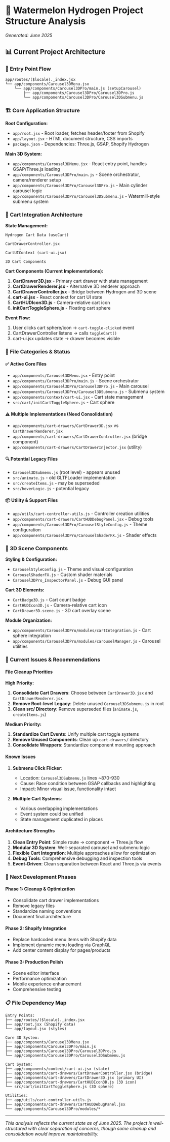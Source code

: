 # 🍉 Watermelon Hydrogen Project Structure Analysis

*Generated: June 2025*

## 📊 Current Project Architecture

### 🎯 Entry Point Flow

```
app/routes/($locale)._index.jsx
└── app/components/Carousel3DMenu.jsx
    └── app/components/Carousel3DPro/main.js (setupCarousel)
        ├── app/components/Carousel3DPro/Carousel3DPro.js
        └── app/components/Carousel3DPro/Carousel3DSubmenu.js
```

### 🏗️ Core Application Structure

**Root Configuration:**
- `app/root.jsx` - Root loader, fetches header/footer from Shopify
- `app/layout.jsx` - HTML document structure, CSS imports
- `package.json` - Dependencies: Three.js, GSAP, Shopify Hydrogen

**Main 3D System:**
- `app/components/Carousel3DMenu.jsx` - React entry point, handles GSAP/Three.js loading
- `app/components/Carousel3DPro/main.js` - Scene orchestrator, camera/renderer setup
- `app/components/Carousel3DPro/Carousel3DPro.js` - Main cylinder carousel logic
- `app/components/Carousel3DPro/Carousel3DSubmenu.js` - Watermill-style submenu system

### 🛒 Cart Integration Architecture

**State Management:**
```
Hydrogen Cart Data (useCart)
      ↓
CartDrawerController.jsx
      ↓
CartUIContext (cart-ui.jsx)
      ↓
3D Cart Components
```

**Cart Components (Current Implementations):**

1. **CartDrawer3D.jsx** - Primary cart drawer with state management
2. **CartDrawerRenderer.jsx** - Alternative 3D renderer approach
3. **CartDrawerController.jsx** - Bridge between Hydrogen and 3D scene
4. **cart-ui.jsx** - React context for cart UI state
5. **CartHUDIcon3D.js** - Camera-relative cart icon
6. **initCartToggleSphere.js** - Floating cart sphere

**Event Flow:**
1. User clicks cart sphere/icon → `cart-toggle-clicked` event
2. CartDrawerController listens → calls `toggleCart()`
3. cart-ui.jsx updates state → drawer becomes visible

### 📁 File Categories & Status

#### ✅ **Active Core Files**
- `app/components/Carousel3DMenu.jsx` - Entry point
- `app/components/Carousel3DPro/main.js` - Scene orchestrator
- `app/components/Carousel3DPro/Carousel3DPro.js` - Main carousel
- `app/components/Carousel3DPro/Carousel3DSubmenu.js` - Submenu system
- `app/components/context/cart-ui.jsx` - Cart state management
- `src/cart/initCartToggleSphere.js` - Cart sphere

#### ⚠️ **Multiple Implementations (Need Consolidation)**
- `app/components/cart-drawers/CartDrawer3D.jsx` vs `CartDrawerRenderer.jsx`
- `app/components/cart-drawers/CartDrawerController.jsx` (bridge component)
- `app/components/cart-drawers/CartDrawerInjector.jsx` (utility)

#### 🔍 **Potential Legacy Files**
- `Carousel3DSubmenu.js` (root level) - appears unused
- `src/animate.js` - old GLTFLoader implementation
- `src/createItems.js` - may be superseded
- `src/hoverLogic.js` - potential legacy

#### 📦 **Utility & Support Files**
- `app/utils/cart-controller-utils.js` - Controller creation utilities
- `app/components/cart-drawers/CartHUDDebugPanel.jsx` - Debug tools
- `app/components/Carousel3DPro/CarouselStyleConfig.js` - Theme configuration
- `app/components/Carousel3DPro/CarouselShaderFX.js` - Shader effects

### 🎨 3D Scene Components

**Styling & Configuration:**
- `CarouselStyleConfig.js` - Theme and visual configuration
- `CarouselShaderFX.js` - Custom shader materials
- `Carousel3DPro_InspectorPanel.js` - Debug GUI panel

**Cart 3D Elements:**
- `CartBadge3D.js` - Cart count badge
- `CartHUDIcon3D.js` - Camera-relative cart icon
- `CartDrawer3D.scene.js` - 3D cart overlay scene

**Module Organization:**
- `app/components/Carousel3DPro/modules/cartIntegration.js` - Cart sphere integration
- `app/components/Carousel3DPro/modules/carouselManager.js` - Carousel utilities

### 🚨 Current Issues & Recommendations

#### **File Cleanup Priorities**

**High Priority:**
1. **Consolidate Cart Drawers**: Choose between `CartDrawer3D.jsx` and `CartDrawerRenderer.jsx`
2. **Remove Root-level Legacy**: Delete unused `Carousel3DSubmenu.js` in root
3. **Clean src/ Directory**: Remove superseded files (`animate.js`, `createItems.js`)

**Medium Priority:**
1. **Standardize Cart Events**: Unify multiple cart toggle systems
2. **Remove Unused Components**: Clean up `cart-drawers/` directory
3. **Consolidate Wrappers**: Standardize component mounting approach

#### **Known Issues**

1. **Submenu Click Flicker**: 
   - Location: `Carousel3DSubmenu.js` lines ~870-930
   - Cause: Race condition between GSAP callbacks and highlighting
   - Impact: Minor visual issue, functionality intact

2. **Multiple Cart Systems**:
   - Various overlapping implementations
   - Event system could be unified
   - State management duplicated in places

#### **Architecture Strengths**

1. **Clean Entry Point**: Simple route → component → Three.js flow
2. **Modular 3D System**: Well-separated carousel and submenu logic
3. **Flexible Cart Integration**: Multiple approaches allow for optimization
4. **Debug Tools**: Comprehensive debugging and inspection tools
5. **Event-Driven**: Clean separation between React and Three.js via events

### 🔄 Next Development Phases

#### **Phase 1: Cleanup & Optimization**
- Consolidate cart drawer implementations
- Remove legacy files
- Standardize naming conventions
- Document final architecture

#### **Phase 2: Shopify Integration**
- Replace hardcoded menu items with Shopify data
- Implement dynamic menu loading via GraphQL
- Add center content display for pages/products

#### **Phase 3: Production Polish**
- Scene editor interface
- Performance optimization
- Mobile experience enhancement
- Comprehensive testing

### 📋 File Dependency Map

```
Entry Points:
├── app/routes/($locale)._index.jsx
├── app/root.jsx (Shopify data)
└── app/layout.jsx (styles)

Core 3D System:
├── app/components/Carousel3DMenu.jsx
├── app/components/Carousel3DPro/main.js
├── app/components/Carousel3DPro/Carousel3DPro.js
└── app/components/Carousel3DPro/Carousel3DSubmenu.js

Cart System:
├── app/components/context/cart-ui.jsx (state)
├── app/components/cart-drawers/CartDrawerController.jsx (bridge)
├── app/components/cart-drawers/CartDrawer3D.jsx (primary UI)
├── app/components/cart-drawers/CartHUDIcon3D.js (3D icon)
└── src/cart/initCartToggleSphere.js (3D sphere)

Utilities:
├── app/utils/cart-controller-utils.js
├── app/components/cart-drawers/CartHUDDebugPanel.jsx
└── app/components/Carousel3DPro/modules/*
```

---

*This analysis reflects the current state as of June 2025. The project is well-structured with clear separation of concerns, though some cleanup and consolidation would improve maintainability.*
